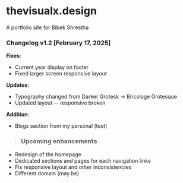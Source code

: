 # thevisualx.design
A portfolio site for Bibek Shrestha

### Changelog v1.2 [February 17, 2025]

**Fixes**:
- Current year display on footer
- Fixed larger screen responsive layout

**Updates**:
- Typography changed from Darker Grotesk -> Bricolage Grotesque
- Updated layout -- responsive broken

**Addition**:
- Blogs section from my personal (test)

> ### Upcoming enhancements
- Redesign of the homepage
- Dedicated sections and pages for each navigation links
- Fix responsive layout and other inconsistencies
- Different domain (may be)
